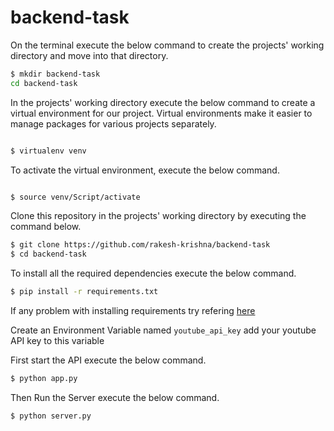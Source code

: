 # backend-task

On the terminal execute the below command to create the projects' working directory and move into that directory.
```bash
$ mkdir backend-task
cd backend-task

```
In the projects' working directory execute the below command to create a virtual environment for our project. Virtual environments make it easier to manage packages for various projects separately.

```bash

$ virtualenv venv

```

To activate the virtual environment, execute the below command.

```bash

$ source venv/Script/activate

```
Clone this repository in the projects' working directory by executing the command below.
```bash
$ git clone https://github.com/rakesh-krishna/backend-task
$ cd backend-task
```

To install all the required dependencies execute the below command.
```bash
$ pip install -r requirements.txt
```
If any problem with installing requirements try refering [here](https://stackoverflow.com/questions/41457612/how-to-use-requirements-txt-to-install-all-dependencies-in-a-python-project)


Create an Environment Variable named ```youtube_api_key``` add your youtube API key to this variable

First start the API execute the below command.
```bash
$ python app.py
```

Then Run the Server execute the below command.
```bash
$ python server.py
```

